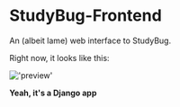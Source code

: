 # StudyBug-Frontend
An (albeit lame) web interface to StudyBug.

Right now, it looks like this:

!['preview'](http://i1158.photobucket.com/albums/p618/g12mcgov/Screen%20Shot%202015-02-03%20at%2012.01.39%20AM.png)

<b>Yeah, it's a Django app</b>
